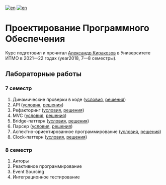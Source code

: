 [![en](https://img.shields.io/badge/lang-en-red.svg)](README.md) [![en](https://img.shields.io/badge/lang-ru-blue.svg)](README.ru.md)

# Проектирование Программного Обеспечения

Курс подготовил и прочитал [Александр Киракозов](https://github.com/akirakozov) в Университете ИТМО в 2021—22 годах (year2018, 7—8 семестры).

## Лабораторные работы

### 7 семестр

1. Динамические проверки в коде ([условия](lab01-lru/README.md), [решения](lab01-lru))
2. API ([условия](lab02-api/README.md), [решения](lab02-api))
3. Рефакторинг ([условия](lab03-refactoring/README.md), [решения](lab03-refactoring))
4. MVC ([условия](lab04-mvc/README.md), [решения](lab04-mvc))
5. Bridge-паттерн ([условия](lab05-bridge/README.md), [решения](lab05-bridge))
6. Парсер ([условия](lab06-parser/README.md), [решения](lab06-parser))
7. Аспектно-ориентированное программирование ([условия](lab07-aspect/README.md), [решения](lab07-aspect))
8. Clock-паттерн ([условия](lab08-clock/README.md), [решения](lab08-clock))

### 8 семестр

1. Акторы
2. Реактивное программирование
3. Event Sourcing
4. Интеграционное тестирование
